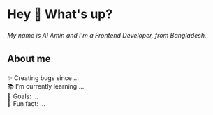 <h1 align="left">Hey 👋 What's up?</h1>

###

<h6 align="left">My name is Al Amin and I'm a Frontend Developer, from Bangladesh.</h6>

###

<h2 align="left">About me</h2>

###

<p align="left">✨ Creating bugs since ...<br>📚 I'm currently learning ...<br>🎯 Goals: ...<br>🎲 Fun fact: ...</p>

###
